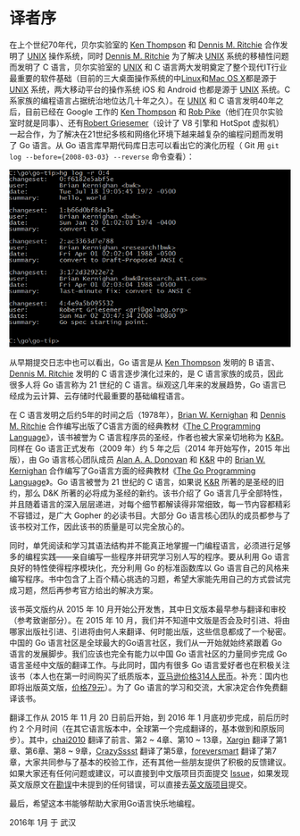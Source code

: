 # 译者序

在上个世纪70年代，贝尔实验室的 [Ken Thompson](http://genius.cat-v.org/ken-thompson/) 和 [Dennis M. Ritchie](http://genius.cat-v.org/dennis-ritchie/) 合作发明了 [UNIX](http://doc.cat-v.org/unix/) 操作系统，同时 [Dennis M. Ritchie](http://genius.cat-v.org/dennis-ritchie/) 为了解决 [UNIX](http://doc.cat-v.org/unix/) 系统的移植性问题而发明了 C 语言，贝尔实验室的 [UNIX](http://doc.cat-v.org/unix/) 和 C 语言两大发明奠定了整个现代IT行业最重要的软件基础（目前的三大桌面操作系统的中[Linux](http://www.linux.org/)和[Mac OS X](http://www.apple.com/cn/osx/)都是源于 [UNIX](http://doc.cat-v.org/unix/) 系统，两大移动平台的操作系统 iOS 和 Android 也都是源于 [UNIX](http://doc.cat-v.org/unix/) 系统。C 系家族的编程语言占据统治地位达几十年之久）。在 [UNIX](http://doc.cat-v.org/unix/) 和 C 语言发明40年之后，目前已经在 Google 工作的 [Ken Thompson](http://genius.cat-v.org/ken-thompson/) 和 [Rob Pike](http://genius.cat-v.org/rob-pike/)（他们在贝尔实验室时就是同事）、还有[Robert Griesemer](http://research.google.com/pubs/author96.html)（设计了 V8 引擎和 HotSpot 虚拟机）一起合作，为了解决在21世纪多核和网络化环境下越来越复杂的编程问题而发明了 Go 语言。从 Go 语言库早期代码库日志可以看出它的演化历程（ Git 用 `git log --before={2008-03-03} --reverse` 命令查看）：

![](./images/go-log04.png)

从早期提交日志中也可以看出，Go 语言是从 [Ken Thompson](http://genius.cat-v.org/ken-thompson/) 发明的 B 语言、[Dennis M. Ritchie](http://genius.cat-v.org/dennis-ritchie/) 发明的 C 语言逐步演化过来的，是 C 语言家族的成员，因此很多人将 Go 语言称为 21 世纪的 C 语言。纵观这几年来的发展趋势，Go 语言已经成为云计算、云存储时代最重要的基础编程语言。

在 C 语言发明之后约5年的时间之后（1978年），[Brian W. Kernighan](http://www.cs.princeton.edu/~bwk/) 和 [Dennis M. Ritchie](http://genius.cat-v.org/dennis-ritchie/) 合作编写出版了C语言方面的经典教材《[The C Programming Language](http://s3-us-west-2.amazonaws.com/belllabs-microsite-dritchie/cbook/index.html)》，该书被誉为 C 语言程序员的圣经，作者也被大家亲切地称为 [K&R](https://en.wikipedia.org/wiki/K%26R)。同样在 Go 语言正式发布（2009 年）约 5 年之后（2014 年开始写作，2015 年出版），由 Go 语言核心团队成员 [Alan A. A. Donovan](https://github.com/adonovan) 和 [K&R](https://en.wikipedia.org/wiki/K%26R) 中的 [Brian W. Kernighan](http://www.cs.princeton.edu/~bwk/) 合作编写了Go语言方面的经典教材《[The Go Programming Language](http://gopl.io)》。Go 语言被誉为 21 世纪的 C 语言，如果说 [K&R](https://en.wikipedia.org/wiki/K%26R) 所著的是圣经的旧约，那么 D&K 所著的必将成为圣经的新约。该书介绍了 Go 语言几乎全部特性，并且随着语言的深入层层递进，对每个细节都解读得非常细致，每一节内容都精彩不容错过，是广大 Gopher 的必读书目。大部分 Go 语言核心团队的成员都参与了该书校对工作，因此该书的质量是可以完全放心的。

同时，单凭阅读和学习其语法结构并不能真正地掌握一门编程语言，必须进行足够多的编程实践——亲自编写一些程序并研究学习别人写的程序。要从利用 Go 语言良好的特性使得程序模块化，充分利用 Go 的标准函数库以 Go 语言自己的风格来编写程序。书中包含了上百个精心挑选的习题，希望大家能先用自己的方式尝试完成习题，然后再参考官方给出的解决方案。

该书英文版约从 2015 年 10 月开始公开发售，其中日文版本最早参与翻译和审校（参考致谢部分）。在 2015 年 10 月，我们并不知道中文版是否会及时引进、将由哪家出版社引进、引进将由何人来翻译、何时能出版，这些信息都成了一个秘密。中国的 Go 语言社区是全球最大的Go语言社区，我们从一开始就始终紧跟着 Go 语言的发展脚步。我们应该也完全有能力以中国 Go 语言社区的力量同步完成 Go 语言圣经中文版的翻译工作。与此同时，国内有很多 Go 语言爱好者也在积极关注该书（本人也在第一时间购买了纸质版本，[亚马逊价格314人民币](http://www.amazon.cn/The-Go-Programming-Language-Donovan-Alan-A-A/dp/0134190440/)。补充：国内也即将出版英文版，[价格79元](http://product.china-pub.com/4912464)）。为了 Go 语言的学习和交流，大家决定合作免费翻译该书。

翻译工作从 2015 年 11 月 20 日前后开始，到 2016 年 1 月底初步完成，前后历时约 2 个月时间（在其它语言版本中，全球第一个完成翻译的，基本做到和原版同步）。其中，[chai2010](https://github.com/chai2010) 翻译了前言、第2 ~ 4章、第10 ~ 13章，[Xargin](https://github.com/cch123) 翻译了第1章、第6章、第8 ~ 9章，[CrazySssst](https://github.com/CrazySssst) 翻译了第5章，[foreversmart](https://github.com/foreversmart) 翻译了第7章，大家共同参与了基本的校验工作，还有其他一些朋友提供了积极的反馈建议。如果大家还有任何问题或建议，可以直接到中文版项目页面提交 [Issue](https://github.com/golang-china/gopl-zh/issues)，如果发现英文版原文在[勘误](http://www.gopl.io/errata.html)中未提到的任何错误，可以直接去[英文版项目](https://github.com/adonovan/gopl.io/)提交。

最后，希望这本书能够帮助大家用Go语言快乐地编程。

2016年 1月 于 武汉
